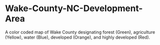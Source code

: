 # Wake-County-NC-Development-Area
A color coded map of Wake County designating forest (Green), agriculture (Yellow), water (Blue), developed (Orange), and highly developed (Red). 
